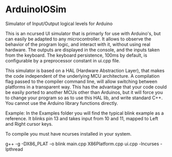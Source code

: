 # ArduinoIOSim
Simulator of Input/Output logical levels for Arduino

This is an ncursed UI simulator that is primarly for use with Arduino's, but can easily be adapted to any microcontroller. It allows to observe the behavior of the program logic, and interact with it, without using real hardware. The outputs are displayed in the console, and the inputs taken from the keyboard. The keyboard persistence, 100ms by default, is configurable by a preprocessor constant in ui.cpp file.

This simulator is based on a HAL (Hardware Abstraction Layer), that makes the code independent of the underlying MCU architecture. A compilation flag passed to the compiler command line, will allow switching between platforms in a transparent way. This has the advantage that your code could be easily ported to another MCUs other than Arduinos, but it will force you to change your program so as to use this HAL lib, and write standard C++. You cannot use the Arduino library functions directly.  

Example:
In the Examples folder you will find the typical blink example as a reference. It blinks pin 13 and takes input from 10 and 11, mapped to Left and Right cursor keys.

To compile you must have ncurses installed in your system.

g++ -g -DX86_PLAT -o blink main.cpp X86Platform.cpp ui.cpp -lncurses -lpthread


